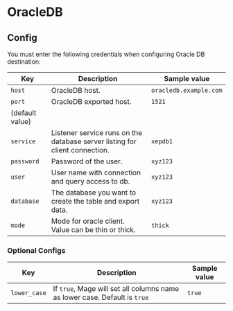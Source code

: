 # OracleDB

## Config

You must enter the following credentials when configuring Oracle DB destination:

| Key | Description | Sample value
| --- | --- | --- |
| `host` | OracleDB host. | `oracledb.example.com` |
| `port` | OracleDB exported host. | `1521`
 (default value) |
| `service` | Listener service runs on the database server listing for client connection. | `xepdb1` |
| `password` | Password of the user. | `xyz123` |
| `user` | User name with connection and query access to db. | `xyz123` |
| `database` | The database you want to create the table and export data. | `xyz123` |
| `mode` | Mode for oracle client. Value can be thin or thick. | `thick` |

### Optional Configs
| Key | Description | Sample value
| --- | --- | --- |
| `lower_case` | If `true`, Mage will set all columns name as lower case. Default is `true` | `true` |
<br />
